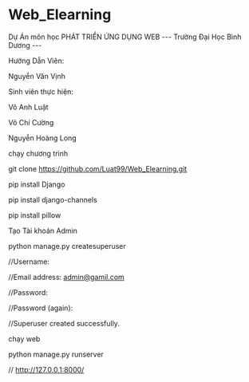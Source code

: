 # Web_Elearning

Dự Án môn học PHÁT TRIỂN ỨNG DỤNG WEB --- Trường Đại Học Bình Dương ---

Hướng Dẫn Viên:

Nguyễn Văn Vịnh

Sinh viên thực hiện:

Võ Anh Luật

Võ Chí Cường

Nguyễn Hoàng Long

chạy chương trình

git clone https://github.com/Luat99/Web_Elearning.git

pip install Django

pip install django-channels

pip install pillow

Tạo Tài khoản Admin

python manage.py createsuperuser

//Username: 

//Email address: admin@gamil.com

//Password:

//Password (again):

//Superuser created successfully.

chạy web

python manage.py runserver

//   http://127.0.0.1:8000/
